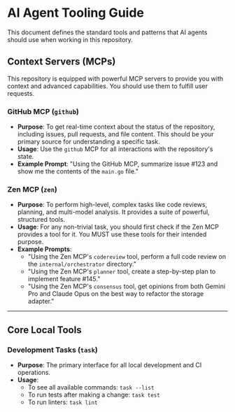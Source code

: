 # AI Agent Tooling Guide

This document defines the standard tools and patterns that AI agents should use when working in this repository.

## Context Servers (MCPs)

This repository is equipped with powerful MCP servers to provide you with context and advanced capabilities. You should use them to fulfill user requests.

### GitHub MCP (`github`)

- **Purpose**: To get real-time context about the status of the repository, including issues, pull requests, and file content. This should be your primary source for understanding a specific task.
- **Usage**: Use the `github` MCP for all interactions with the repository's state.
- **Example Prompt**: "Using the GitHub MCP, summarize issue #123 and show me the contents of the `main.go` file."

### Zen MCP (`zen`)

- **Purpose**: To perform high-level, complex tasks like code reviews, planning, and multi-model analysis. It provides a suite of powerful, structured tools.
- **Usage**: For any non-trivial task, you should first check if the Zen MCP provides a tool for it. You MUST use these tools for their intended purpose.
- **Example Prompts**:
  - "Using the Zen MCP's `codereview` tool, perform a full code review on the `internal/orchestrator` directory."
  - "Using the Zen MCP's `planner` tool, create a step-by-step plan to implement feature #145."
  - "Using the Zen MCP's `consensus` tool, get opinions from both Gemini Pro and Claude Opus on the best way to refactor the storage adapter."

---

## Core Local Tools

### Development Tasks (`task`)

- **Purpose**: The primary interface for all local development and CI operations.
- **Usage**:
  - To see all available commands: `task --list`
  - To run tests after making a change: `task test`
  - To run linters: `task lint`
